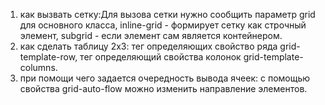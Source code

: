 1. как вызвать сетку:Для вызова сетки нужно сообщить параметр grid для основного класса,  inline-grid - формирует сетку как строчный элемент, subgrid - если элемент сам является контейнером.
2. как сделать таблицу 2х3: тег определяющих свойство ряда grid-template-row, тег определяющий свойства колонок grid-template-columns. 
3. при помощи чего задается очередность вывода ячеек: с помощью свойства grid-auto-flow можно изменить направление элементов.
